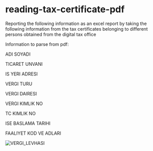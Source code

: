 # reading-tax-certificate-pdf

Reporting the following information as an excel report by taking the following information from the tax certificates belonging to different persons obtained from the digital tax office

Information to parse from pdf:

ADI SOYADI

TICARET UNVANI

IS YERI ADRESI

VERGI TURU

VERGI DAIRESI

VERGI KIMLIK NO

TC KIMLIK NO

ISE BASLAMA TARIHI

FAALIYET KOD VE ADLARI



![VERGI_LEVHASI](https://github.com/furkantaseri/reading-tax-certificate-pdf/assets/129793257/cc2e97bd-f4fc-447a-bc66-5db038b160e4)
